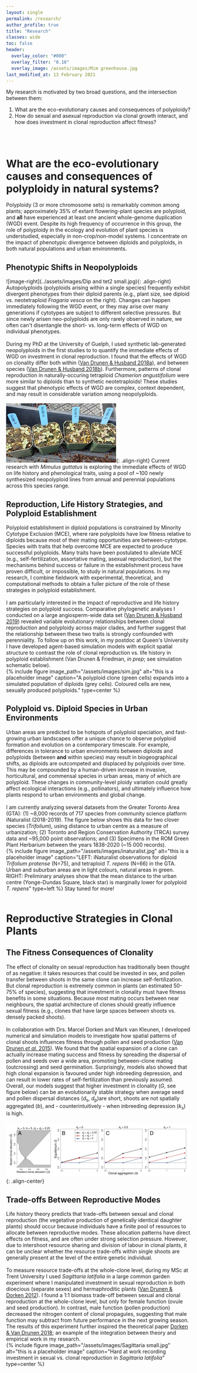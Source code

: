 ```yaml
---
layout: single
permalink: /research/
author_profile: true
title: "Research"
classes: wide
toc: false
header:
  overlay_color: "#000"
  overlay_filter: "0.10"
  overlay_image: /assets/images/Mim greenhouse.jpg
last_modified_at: 13 February 2021
---
```


My research is motivated by two broad questions, and the intersection between them:
1. What are the eco-evolutionary causes and consequences of polyploidy?  
2. How do sexual and asexual reproduction via clonal growth interact, and how does investment in clonal reproduction affect fitness?   
<br>
<br>

# What are the eco-evolutionary causes and consequences of polyploidy in natural systems?

Polyploidy (3 or more chromosome sets) is remarkably common among plants; approximately 35% of extant flowering-plant species are polyploid, and __all__ have experienced at least one ancient whole-genome duplication (WGD) event. Despite its high frequency of occurrence in this group, the role of polyploidy in the ecology and evolution of plant species is understudied, especially in non-crop/non-model systems. I concentrate on the impact of phenotypic divergence between diploids and polyploids, in both natural populations and urban environments.

## Phenotypic Shifts in Neopolyploids

![image-right](../assets/images/Dip and tet2 small.jpg){: .align-right} Autopolyploids (polyploids arising within a single species) frequently exhibit divergent phenotypes from their diploid parents (e.g., plant size, see diploid vs. neotetraploid _Fragaria vesca_ on the right). Changes can happen immediately following the WGD event, or they may arise over many generations if cytotypes are subject to different selective pressures. But since newly arisen neo-polyploids are only rarely observed in nature, we often can't disentangle the short- vs. long-term effects of WGD on individual phenotypes. 
<br>
<br>
During my PhD at the University of Guelph, I used synthetic lab-generated neopolyploids in the first studies to to quantify the immediate effects of WGD on investment in clonal reproduction. I found that the effects of WGD on clonality differ both within ([Van Drunen & Husband 2018a](https://doi.org/10.1002/ajb2.1159 )), and between species ([Van Drunen & Husband 2018b](https://doi.org/10.1093/aob/mcy071)). Furthermore, patterns of clonal reproduction in naturally-occuring tetraploid _Chamerion angustifolium_ were more similar to diploids than to synthetic neotetraploids! These studies suggest that phenotypic effects of WGD are complex, context dependent, and may result in considerable variation among neopolyploids. 
<br>
<br>
![image-right](../assets/images/MimGrowout1.jpg){: .align-right} Current research with _Mimulus guttatus_ is exploring the immediate effects of WGD on life history and phenological traits, using a pool of ~100 newly synthesized neopolyploid lines from annual and perennial populations across this species range.

## Reproduction, Life History Strategies, and Polyploid Establishment

Polyploid establishment in diploid populations is constrained by Minority Cytotype Exclusion (MCE), where rare polyploids have low fitness relative to diploids because most of their mating opportunities are between-cytotype. Species with traits that help overcome MCE are expected to produce successful polyploids. Many traits have been postulated to alleviate MCE (e.g., self-fertilization, assortative mating, asexual reproduction), but the mechanisms behind success or failure in the establishment process have proven difficult, or impossible, to study in natural populations. In my research, I combine fieldwork with experimental, theoretical, and computational methods to obtain a fuller picture of the role of these strategies in polyploid establishment.
<br>
<br> 
I am particularly interested in the impact of reproductive and life history strategies on polyploid success. Comparative phylogenetic analyses I conducted on a large angiosperm-wide data set ([Van Drunen & Husband 2019](https://doi.org/10.1111/nph.15999)) revealed variable evolutionary relationships between clonal reproduction and polyploidy across major clades, and further suggest that the relationship between these two traits is strongly confounded with perenniality. To follow up on this work, in my postdoc at Queen's University I have developed agent-based simulation models with explicit spatial structure to contrast the role of clonal reproduction vs. life history in polyploid establishment (Van Drunen & Friedman, _in prep_; see simulation schematic below). 
<br>
{% include figure image_path="/assets/images/sim.jpg" alt="this is a placeholder image" caption="A polyploid clone (green cells) expands into a simulated population of diploids (grey cells). Coloured cells are new, sexually produced polyploids." type=center %}

## Polyploid vs. Diploid Species in Urban Environments
Urban areas are predicted to be hotspots of polyploid speciation, and fast-growing urban landscapes offer a unique chance to observe polyploid formation and evolution on a contemporary timescale. For example, differences in tolerance to urban environments between diploids and polyploids (between __and__ within species) may result in biogeographical shifts, as diploids are outcompeted and displaced by polyploids over time. This may be compounded by a human-driven increase in invasive, horticultural, and commensal species in urban areas, many of which are polyploid. These changes in community-level ploidy variation could greatly affect ecological interactions (e.g., pollinators), and ultimately influence how plants respond to urban environments and global change. 
<br>
<br>
I am currently analyzing several datasets from the Greater Toronto Area (GTA): (1) ~8,000 records of 717 species from community science platform iNaturalist (2018-2019). The figure below shows this data for two clover species (_Trifolium_), using distance to urban centre as a measure of urbanization; (2) Toronto and Region Conservation Authority (TRCA) survey data and ~95,000 point observations; and (3) Specimens in the ROM Green Plant Herbarium between the years 1838-2020 (~15 000 records). 
<br>
{% include figure image_path="/assets/images/inaturalist.jpg" alt="this is a placeholder image" caption="LEFT: iNaturalist observations for diploid _Trifolium pratense_ (N=75), and tetraploid _T. repens_ (N=66) in the GTA. Urban and suburban areas are in light colours, natural areas in green. RIGHT: Preliminary analyses show that the mean distance to the urban centre (Yonge-Dundas Square, black star) is marginally lower for polyploid _T. repens_" type=left %}
Stay tuned for more!
<br>
<br>

# Reproductive Strategies in Clonal Plants

## The Fitness Consequences of Clonality
The effect of clonality on sexual reproduction has traditionally been thought of as negative: it takes resources that could be invested in sex, and pollen transfer between shoots in the same clone can increase self-fertilization. But clonal reproduction is extremely common in plants (an estimated 50-75% of species), suggesting that investment in clonality must have fitness benefits in some situations. Because most mating occurs between near neighbours, the spatial architecture of clones should greatly influence sexual fitness (e.g., clones that have large spaces between shoots vs. densely packed shoots). 
<br>
<br>
In collaboration with Drs. Marcel Dorken and Mark van Kleunen, I developed numerical and simulation models to investigate how spatial patterns of clonal shoots influences fitness through pollen and seed production ([Van Drunen _et al._ 2015](https://doi.org/10.1073/pnas.1501720112)). We found that the spatial expansion of a clone can actually increase mating success and fitness by spreading the dispersal of pollen and seeds over a wide area, promoting between-clone mating (outcrossing) and seed germination. Surprisingly, models also showed that high clonal expansion is favoured under high inbreeding depression, and can result in lower rates of self-fertilization than previously assumed. Overall, our models suggest that higher investment in clonality (_G_, see figure below) can be an evolutionarily stable strategy when average seed and pollen dispersal distances (_d_<sub>s</sub>, _d_<sub>p</sub>)are short, shoots are not spatially aggregated (_b_), and - counterintuitively - when inbreeding depression (_k_<sub>s</sub>) is high.
<br>
<br>
![image-center](../assets/images/pnas.jpg){: .align-center}

## Trade-offs Between Reproductive Modes
Life history theory predicts that trade-offs between sexual and clonal reproduction (the vegetative production of genetically identical daughter plants) should occur because individuals have a finite pool of resources to allocate between reproductive modes. These allocation patterns have direct effects on fitness, and are often under strong selection pressure. However, due to intershoot resource sharing and division of labour in clonal plants, it can be unclear whether the resource trade-offs within single shoots are generally present at the level of the entire genetic individual. 
<br>
<br>
To measure resource trade-offs at the whole-clone level, during my MSc at Trent University I used _Sagittaria latifolia_ in a large common garden experiment where I manipulated investment in sexual reproduction in both dioecious (separate sexes) and hermaphroditic plants ([Van Drunen & Dorken 2012](https://doi.org/10.1111/j.1469-8137.2012.04260.x)). I found a 1:1 biomass trade-off between sexual and clonal reproduction at the whole-clone level, but only for female function (ovule and seed production). In contrast, male function (pollen production) decreased the nitrogen content of clonal propagules, suggesting that male function may subtract from future performance in the next growing season. The results of this experiment further inspired the theoretical paper [Dorken & Van Drunen 2018](https://doi.org/10.1111/jeb.13335); an example of the integration between theory and empirical work in my research. 
<br>
{% include figure image_path="/assets/images/Sagittaria small.jpg" alt="this is a placeholder image" caption="Hard at work recording investment in sexual vs. clonal reproduction in _Sagittaria latifolia_" type=center %}

